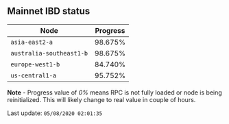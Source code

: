 ## **Mainnet** IBD status


Node | Progress
--- | ---
`asia-east2-a` | 98.675%
`australia-southeast1-b` | 98.675%
`europe-west1-b` | 84.740%
`us-central1-a` | 95.752%


**Note** - Progress value of *0%* means RPC is not fully loaded or node is being reinitialized. This will likely change to real value in couple of hours.


Last update: `05/08/2020 02:01:35`
